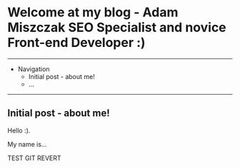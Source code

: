 # Welcome at my blog - Adam Miszczak SEO Specialist and novice Front-end Developer :)

---

* Navigation
  * Initial post - about me!
  * ...

---

## Initial post - about me!
Hello :).

My name is...

TEST GIT REVERT